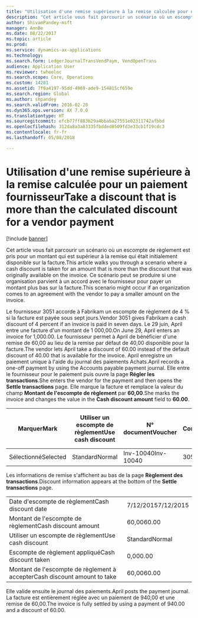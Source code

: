 ```yaml
---
title: "Utilisation d'une remise supérieure à la remise calculée pour un paiement fournisseur"
description: "Cet article vous fait parcourir un scénario où un escompte de règlement est pris pour un montant qui est supérieur à la remise qui était initialement disponible sur la facture. Ce scénario peut se produire si une organisation parvient à un accord avec le fournisseur pour payer un montant plus bas sur la facture."
author: ShivamPandey-msft
manager: AnnBe
ms.date: 08/22/2017
ms.topic: article
ms.prod: 
ms.service: dynamics-ax-applications
ms.technology: 
ms.search.form: LedgerJournalTransVendPaym, VendOpenTrans
audience: Application User
ms.reviewer: twheeloc
ms.search.scope: Core, Operations
ms.custom: 14281
ms.assetid: 7f0a4197-95dd-4969-ade9-154815cf659e
ms.search.region: Global
ms.author: shpandey
ms.search.validFrom: 2016-02-28
ms.dyn365.ops.version: AX 7.0.0
ms.translationtype: HT
ms.sourcegitcommit: efcb77ff883b29a4bbaba27551e02311742afbbd
ms.openlocfilehash: 312da8a3a83335fbdded0509fd3e33cb1f19cdc3
ms.contentlocale: fr-fr
ms.lasthandoff: 05/08/2018

---
```


# <a name="take-a-discount-that-is-more-than-the-calculated-discount-for-a-vendor-payment"></a><span data-ttu-id="bded9-104">Utilisation d'une remise supérieure à la remise calculée pour un paiement fournisseur</span><span class="sxs-lookup"><span data-stu-id="bded9-104">Take a discount that is more than the calculated discount for a vendor payment</span></span>

[!include [banner](../includes/banner.md)]

<span data-ttu-id="bded9-105">Cet article vous fait parcourir un scénario où un escompte de règlement est pris pour un montant qui est supérieur à la remise qui était initialement disponible sur la facture.</span><span class="sxs-lookup"><span data-stu-id="bded9-105">This article walks you through a scenario where a cash discount is taken for an amount that is more than the discount that was originally available on the invoice.</span></span> <span data-ttu-id="bded9-106">Ce scénario peut se produire si une organisation parvient à un accord avec le fournisseur pour payer un montant plus bas sur la facture.</span><span class="sxs-lookup"><span data-stu-id="bded9-106">This scenario might occur if an organization comes to an agreement with the vendor to pay a smaller amount on the invoice.</span></span> 

<span data-ttu-id="bded9-107">Le fournisseur 3051 accorde à Fabrikam un escompte de règlement de 4 % si la facture est payée sous sept jours.</span><span class="sxs-lookup"><span data-stu-id="bded9-107">Vendor 3051 gives Fabrikam a cash discount of 4 percent if an invoice is paid in seven days.</span></span> <span data-ttu-id="bded9-108">Le 29 juin, April entre une facture d'un montant de 1 000,00.</span><span class="sxs-lookup"><span data-stu-id="bded9-108">On June 29, April enters an invoice for 1,000.00.</span></span> <span data-ttu-id="bded9-109">Le fournisseur permet à April de bénéficier d'une remise de 60,00 au lieu de la remise par défaut de 40,00 disponible pour la facture.</span><span class="sxs-lookup"><span data-stu-id="bded9-109">The vendor lets April take a discount of 60.00 instead of the default discount of 40.00 that is available for the invoice.</span></span> <span data-ttu-id="bded9-110">April enregistre un paiement unique à l'aide du journal des paiements Achats.</span><span class="sxs-lookup"><span data-stu-id="bded9-110">April records a one-off payment by using the Accounts payable payment journal.</span></span> <span data-ttu-id="bded9-111">Elle entre le fournisseur pour le paiement puis ouvre la page **Régler les transactions**.</span><span class="sxs-lookup"><span data-stu-id="bded9-111">She enters the vendor for the payment and then opens the **Settle transactions** page.</span></span> <span data-ttu-id="bded9-112">Elle marque la facture et remplace la valeur du champ **Montant de l'escompte de règlement** par **60,00**.</span><span class="sxs-lookup"><span data-stu-id="bded9-112">She marks the invoice and changes the value in the **Cash discount amount** field to **60.00**.</span></span>

| <span data-ttu-id="bded9-113">Marquer</span><span class="sxs-lookup"><span data-stu-id="bded9-113">Mark</span></span>     | <span data-ttu-id="bded9-114">Utiliser un escompte de règlement</span><span class="sxs-lookup"><span data-stu-id="bded9-114">Use cash discount</span></span> | <span data-ttu-id="bded9-115">N° document</span><span class="sxs-lookup"><span data-stu-id="bded9-115">Voucher</span></span>   | <span data-ttu-id="bded9-116">Compte</span><span class="sxs-lookup"><span data-stu-id="bded9-116">Account</span></span> | <span data-ttu-id="bded9-117">Date</span><span class="sxs-lookup"><span data-stu-id="bded9-117">Date</span></span>      | <span data-ttu-id="bded9-118">Date d'échéance</span><span class="sxs-lookup"><span data-stu-id="bded9-118">Due date</span></span>  | <span data-ttu-id="bded9-119">Facture</span><span class="sxs-lookup"><span data-stu-id="bded9-119">Invoice</span></span> | <span data-ttu-id="bded9-120">Montant dans la devise de transaction</span><span class="sxs-lookup"><span data-stu-id="bded9-120">Amount in transaction currency</span></span> | <span data-ttu-id="bded9-121">Devise</span><span class="sxs-lookup"><span data-stu-id="bded9-121">Currency</span></span> | <span data-ttu-id="bded9-122">Montant à régler</span><span class="sxs-lookup"><span data-stu-id="bded9-122">Amount to settle</span></span> |
|----------|-------------------|-----------|---------|-----------|-----------|---------|--------------------------------|----------|------------------|
| <span data-ttu-id="bded9-123">Sélectionné</span><span class="sxs-lookup"><span data-stu-id="bded9-123">Selected</span></span> | <span data-ttu-id="bded9-124">Standard</span><span class="sxs-lookup"><span data-stu-id="bded9-124">Normal</span></span>            | <span data-ttu-id="bded9-125">Inv-10040</span><span class="sxs-lookup"><span data-stu-id="bded9-125">Inv-10040</span></span> | <span data-ttu-id="bded9-126">3051</span><span class="sxs-lookup"><span data-stu-id="bded9-126">3051</span></span>    | <span data-ttu-id="bded9-127">6/29/2015</span><span class="sxs-lookup"><span data-stu-id="bded9-127">6/29/2015</span></span> | <span data-ttu-id="bded9-128">7/29/2015</span><span class="sxs-lookup"><span data-stu-id="bded9-128">7/29/2015</span></span> | <span data-ttu-id="bded9-129">10040</span><span class="sxs-lookup"><span data-stu-id="bded9-129">10040</span></span>   | <span data-ttu-id="bded9-130">1 000,00</span><span class="sxs-lookup"><span data-stu-id="bded9-130">1,000.00</span></span>                       | <span data-ttu-id="bded9-131">USD</span><span class="sxs-lookup"><span data-stu-id="bded9-131">USD</span></span>      | <span data-ttu-id="bded9-132">940,00</span><span class="sxs-lookup"><span data-stu-id="bded9-132">940.00</span></span>           |

<span data-ttu-id="bded9-133">Les informations de remise s'affichent au bas de la page **Règlement des transactions**.</span><span class="sxs-lookup"><span data-stu-id="bded9-133">Discount information appears at the bottom of the **Settle transactions** page.</span></span>

|                              |           |
|------------------------------|-----------|
| <span data-ttu-id="bded9-134">Date d'escompte de règlement</span><span class="sxs-lookup"><span data-stu-id="bded9-134">Cash discount date</span></span>           | <span data-ttu-id="bded9-135">7/12/2015</span><span class="sxs-lookup"><span data-stu-id="bded9-135">7/12/2015</span></span> |
| <span data-ttu-id="bded9-136">Montant de l'escompte de règlement</span><span class="sxs-lookup"><span data-stu-id="bded9-136">Cash discount amount</span></span>         | <span data-ttu-id="bded9-137">60,00</span><span class="sxs-lookup"><span data-stu-id="bded9-137">60.00</span></span>     |
| <span data-ttu-id="bded9-138">Utiliser un escompte de règlement</span><span class="sxs-lookup"><span data-stu-id="bded9-138">Use cash discount</span></span>            | <span data-ttu-id="bded9-139">Standard</span><span class="sxs-lookup"><span data-stu-id="bded9-139">Normal</span></span>    |
| <span data-ttu-id="bded9-140">Escompte de règlement appliqué</span><span class="sxs-lookup"><span data-stu-id="bded9-140">Cash discount taken</span></span>          | <span data-ttu-id="bded9-141">0,00</span><span class="sxs-lookup"><span data-stu-id="bded9-141">0.00</span></span>      |
| <span data-ttu-id="bded9-142">Montant de l'escompte de règlement à accepter</span><span class="sxs-lookup"><span data-stu-id="bded9-142">Cash discount amount to take</span></span> | <span data-ttu-id="bded9-143">60,00</span><span class="sxs-lookup"><span data-stu-id="bded9-143">60.00</span></span>     |

<span data-ttu-id="bded9-144">Elle valide ensuite le journal des paiements.</span><span class="sxs-lookup"><span data-stu-id="bded9-144">April posts the payment journal.</span></span> <span data-ttu-id="bded9-145">La facture est entièrement réglée avec un paiement de 940,00 et une remise de 60,00.</span><span class="sxs-lookup"><span data-stu-id="bded9-145">The invoice is fully settled by using a payment of 940.00 and a discount of 60.00.</span></span>




